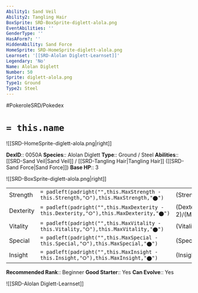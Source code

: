 ```yaml
---
Ability1: Sand Veil
Ability2: Tangling Hair
BoxSprite: SRD-BoxSprite-diglett-alola.png
EventAbilities: ''
GenderType: ''
HasAForm?: ''
HiddenAbility: Sand Force
HomeSprite: SRD-HomeSprite-diglett-alola.png
Learnset: '[[SRD-Alolan Diglett-Learnset]]'
Legendary: 'No'
Name: Alolan Diglett
Number: 50
Sprite: diglett-alola.png
Type1: Ground
Type2: Steel
---
```


#PokeroleSRD/Pokedex

# `= this.name`

![[SRD-HomeSprite-diglett-alola.png|right]]

**DexID**:: 0050A
**Species**:: Alolan Diglett
**Type**:: Ground / Steel
**Abilities**:: [[SRD-Sand Veil|Sand Veil]] / [[SRD-Tangling Hair|Tangling Hair]] ([[SRD-Sand Force|Sand Force]])
**Base HP**:: 3

![[SRD-BoxSprite-diglett-alola.png|right]]

|           |                                                                                        |                                          |
| --------- | -------------------------------------------------------------------------------------- | ---------------------------------------- |
| Strength  | `= padleft(padright("",this.MaxStrength - this.Strength,"⭘"),this.MaxStrength,"⬤")`    | (Strength::2)/(MaxStrength::4)   |
| Dexterity | `= padleft(padright("",this.MaxDexterity - this.Dexterity,"⭘"),this.MaxDexterity,"⬤")` | (Dexterity:: 2)/(MaxDexterity::5) |
| Vitality  | `= padleft(padright("",this.MaxVitality - this.Vitality,"⭘"),this.MaxVitality,"⬤")`    | (Vitality::1)/(MaxVitality::3)   |
| Special   | `= padleft(padright("",this.MaxSpecial - this.Special,"⭘"),this.MaxSpecial,"⬤")`       | (Special::1)/(MaxSpecial::3)     |
| Insight   | `= padleft(padright("",this.MaxInsight - this.Insight,"⭘"),this.MaxInsight,"⬤")`       | (Insight::1)/(MaxInsight::4)     |

**Recommended Rank**:: Beginner
**Good Starter**:: Yes
**Can Evolve**:: Yes

![[SRD-Alolan Diglett-Learnset]]